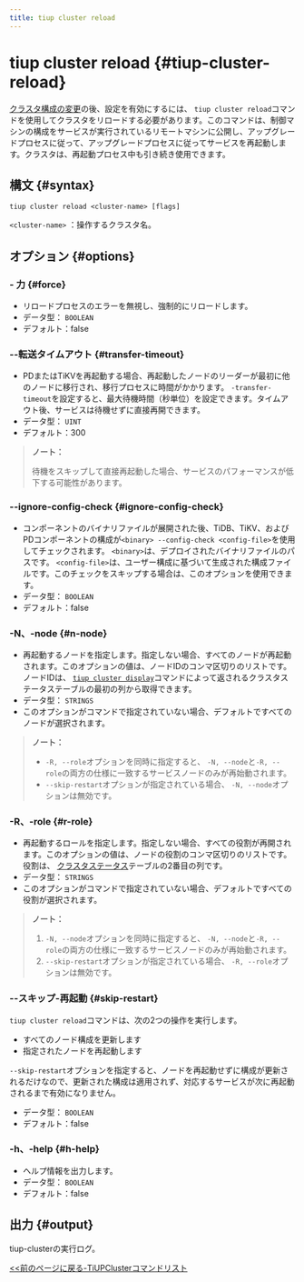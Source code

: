 ```yaml
---
title: tiup cluster reload
---
```


# tiup cluster reload {#tiup-cluster-reload}

[クラスタ構成の変更](/tiup/tiup-component-cluster-edit-config.md)の後、設定を有効にするには、 `tiup cluster reload`コマンドを使用してクラスタをリロードする必要があります。このコマンドは、制御マシンの構成をサービスが実行されているリモートマシンに公開し、アップグレードプロセスに従って、アップグレードプロセスに従ってサービスを再起動します。クラスタは、再起動プロセス中も引き続き使用できます。

## 構文 {#syntax}

```shell
tiup cluster reload <cluster-name> [flags]
```

`<cluster-name>` ：操作するクラスタ名。

## オプション {#options}

### - 力 {#force}

-   リロードプロセスのエラーを無視し、強制的にリロードします。
-   データ型： `BOOLEAN`
-   デフォルト：false

### --転送タイムアウト {#transfer-timeout}

-   PDまたはTiKVを再起動する場合、再起動したノードのリーダーが最初に他のノードに移行され、移行プロセスに時間がかかります。 `-transfer-timeout`を設定すると、最大待機時間（秒単位）を設定できます。タイムアウト後、サービスは待機せずに直接再開できます。
-   データ型： `UINT`
-   デフォルト：300

> **ノート：**
>
> 待機をスキップして直接再起動した場合、サービスのパフォーマンスが低下する可能性があります。

### --ignore-config-check {#ignore-config-check}

-   コンポーネントのバイナリファイルが展開された後、TiDB、TiKV、およびPDコンポーネントの構成が`<binary> --config-check <config-file>`を使用してチェックされます。 `<binary>`は、デプロイされたバイナリファイルのパスです。 `<config-file>`は、ユーザー構成に基づいて生成された構成ファイルです。このチェックをスキップする場合は、このオプションを使用できます。
-   データ型： `BOOLEAN`
-   デフォルト：false

### -N、-node {#n-node}

-   再起動するノードを指定します。指定しない場合、すべてのノードが再起動されます。このオプションの値は、ノードIDのコンマ区切りのリストです。ノードIDは、 [`tiup cluster display`](/tiup/tiup-component-cluster-display.md)コマンドによって返されるクラスタステータステーブルの最初の列から取得できます。
-   データ型： `STRINGS`
-   このオプションがコマンドで指定されていない場合、デフォルトですべてのノードが選択されます。

> **ノート：**
>
> -   `-R, --role`オプションを同時に指定すると、 `-N, --node`と`-R, --role`の両方の仕様に一致するサービスノードのみが再始動されます。
> -   `--skip-restart`オプションが指定されている場合、 `-N, --node`オプションは無効です。

### -R、-role {#r-role}

-   再起動するロールを指定します。指定しない場合、すべての役割が再開されます。このオプションの値は、ノードの役割のコンマ区切りのリストです。役割は、 [クラスタステータス](/tiup/tiup-component-cluster-display.md)テーブルの2番目の列です。
-   データ型： `STRINGS`
-   このオプションがコマンドで指定されていない場合、デフォルトですべての役割が選択されます。

> **ノート：**
>
> 1.  `-N, --node`オプションを同時に指定すると、 `-N, --node`と`-R, --role`の両方の仕様に一致するサービスノードのみが再始動されます。
> 2.  `--skip-restart`オプションが指定されている場合、 `-R, --role`オプションは無効です。

### --スキップ-再起動 {#skip-restart}

`tiup cluster reload`コマンドは、次の2つの操作を実行します。

-   すべてのノード構成を更新します
-   指定されたノードを再起動します

`--skip-restart`オプションを指定すると、ノードを再起動せずに構成が更新されるだけなので、更新された構成は適用されず、対応するサービスが次に再起動されるまで有効になりません。

-   データ型： `BOOLEAN`
-   デフォルト：false

### -h、-help {#h-help}

-   ヘルプ情報を出力します。
-   データ型： `BOOLEAN`
-   デフォルト：false

## 出力 {#output}

tiup-clusterの実行ログ。

[&lt;&lt;前のページに戻る-TiUPClusterコマンドリスト](/tiup/tiup-component-cluster.md#command-list)

